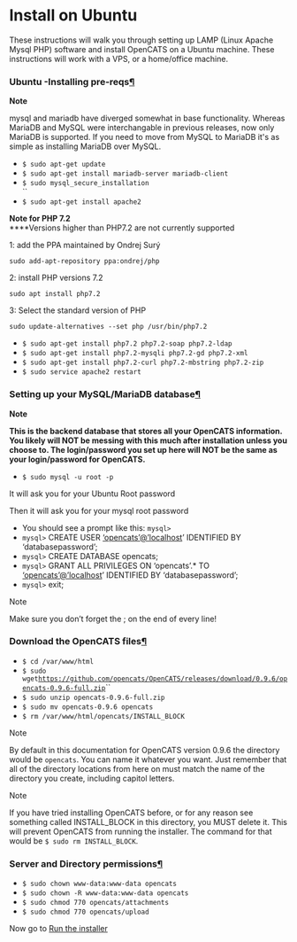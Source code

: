 # Install on Ubuntu

These instructions will walk you through setting up LAMP (Linux Apache Mysql PHP) software and install OpenCATS on a Ubuntu  machine. These instructions will work with a VPS, or a home/office machine.

### Ubuntu -Installing pre-reqs[¶](broken-reference)

**Note**

mysql and mariadb have diverged somewhat in base functionality. Whereas MariaDB and MySQL were interchangable in previous releases, now only MariaDB is supported. If you need to move from MySQL to MariaDB it's as simple as installing MariaDB over MySQL.&#x20;

* `$ sudo apt-get update`
* `$ sudo apt-get install mariadb-server mariadb-client`
* `$ sudo mysql_secure_installation`\
  ``
* `$ sudo apt-get install apache2`

**Note for PHP 7.2**\
****Versions higher than PHP7.2 are not currently supported



1: add the PPA maintained by Ondrej Surý

```
sudo add-apt-repository ppa:ondrej/php
```

2: install PHP versions 7.2

```
sudo apt install php7.2
```

3: Select the standard version of PHP

```
sudo update-alternatives --set php /usr/bin/php7.2
```

* `$ sudo apt-get install php7.2 php7.2-soap php7.2-ldap`
* `$ sudo apt-get install php7.2-mysqli php7.2-gd php7.2-xml`
* `$ sudo apt-get install php7.2-curl php7.2-mbstring php7.2-zip`
* `$ sudo service apache2 restart`

### Setting up your MySQL/MariaDB database[¶](broken-reference)

**Note**

**This is the backend database that stores all your OpenCATS information. You likely will NOT be messing with this much after installation unless you choose to. The login/password you set up here will NOT be the same as your login/password for OpenCATS.**

* `$ sudo mysql -u root -p`

It will ask you for your Ubuntu Root password

Then it will ask you for your mysql root password

* You should see a prompt like this: `mysql>`
* `mysql>` CREATE USER [‘opencats’@’localhost](mailto:'opencats'%40'localhost)’ IDENTIFIED BY ‘databasepassword’;
* `mysql>` CREATE DATABASE opencats;
* `mysql>` GRANT ALL PRIVILEGES ON ‘opencats’.\* TO [‘opencats’@’localhost](mailto:'opencats'%40'localhost)’ IDENTIFIED BY ‘databasepassword’;
* `mysql>` exit;

Note

Make sure you don’t forget the ; on the end of every line!

### Download the OpenCATS files[¶](broken-reference)

* `$ cd /var/www/html`
* `$ sudo wget`[`https://github.com/opencats/OpenCATS/releases/download/0.9.6/opencats-0.9.6-full.zip`](https://github.com/opencats/OpenCATS/releases/download/0.9.6/opencats-0.9.6-full.zip)``
* `$ sudo unzip opencats-0.9.6-full.zip`
* `$ sudo mv opencats-0.9.6 opencats`
* `$ rm /var/www/html/opencats/INSTALL_BLOCK`

Note

By default in this documentation for OpenCATS version 0.9.6 the directory would be `opencats`. You can name it whatever you want. Just remember that all of the directory locations from here on must match the name of the directory you create, including capitol letters.

Note

If you have tried installing OpenCATS before, or for any reason see something called INSTALL\_BLOCK in this directory, you MUST delete it. This will prevent OpenCATS from running the installer. The command for that would be `$ sudo rm INSTALL_BLOCK`.

### Server and Directory permissions[¶](broken-reference)

* `$ sudo chown www-data:www-data opencats`
* `$ sudo chown -R www-data:www-data opencats`
* `$ sudo chmod 770 opencats/attachments`
* `$ sudo chmod 770 opencats/upload`

Now go to [Run the installer](run-the-installer.md)

###
